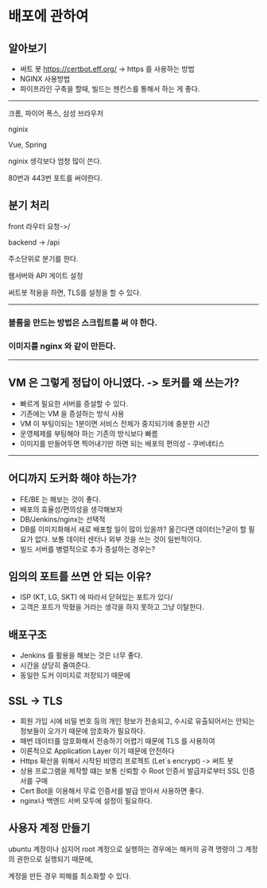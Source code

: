# 배포에 관하여

## 알아보기

- 써트 봇 https://certbot.eff.org/ -> https 를 사용하는 방법
- NGINX 사용방법
- 파이프라인 구축을 할때, 빌드는 젠킨스를 통해서 하는 게 좋다.

------

크롬, 파이어 폭스, 삼성 브라우저

nginix

Vue, Spring

nginix 생각보다 엄청 많이 쓴다. 

80번과 443번 포트를 써야한다.

## 분기 처리

front 라우터 요청->/

backend -> /api

주소단위로 분기를 한다.

웹서버와 API 게이트 설정

써트봇 적용을 하면, TLS를 설정을 할 수 있다. 

------

### 볼륨을 만드는 방법은 스크립트를 써 야 한다.

### 이미지를 nginx 와 같이 만든다.

------

## VM 은 그렇게 정답이 아니였다. -> 토커를 왜 쓰는가?

- 빠르게 필요한 서버를 증설할 수 있다.
- 기존에는 VM 을 증설하는 방식 사용
- VM 이 부팅이되는 1분이면 서비스 전체가 중지되기에 충분한 시간
- 운영체제를 부팅해야 하는 기존의 방식보다 빠름
- 이미지를 만들어두면 찍어내기만 하면 되는 배포의 편의성 - 쿠버네티스

------

## 어디까지 도커화 해야 하는가?

- FE/BE 는 해보는 것이 좋다.
- 배포의 효율성/편의성을 생각해보자
- DB/Jenkins/nginx는 선택적
- DB를 이미지화해서 새로 배포할 일이 많이 있을까? 옮긴다면 데이터는?굳이 할 필요가 없다. 보통 데이터 센터나 외부 것을 쓰는 것이 일반적이다.
- 빌드 서버를 병렬적으로 추가 증설하는 경우는?

## 임의의 포트를 쓰면 안 되는 이유?

- ISP (KT, LG, SKT) 에 따라서 닫혀있는 포트가 있다/
- 고객은 포트가 막혔을 거라는 생각을 하지 못하고 그냥 이탈한다.

## 배포구조

- Jenkins 를 활용을 해보는 것은 너무 좋다.
- 시간을 상당히 줄여준다.
- 동일한 도커 이미지로 저장되기 때문에

## SSL -> TLS

- 회원 가입 시에 비밀 번호 등의 개인 정보가 전송되고, 수시로 유출되어서는 안되는 정보들이 오가기 때문에 암호화가 필요하다.
- 매번 데이터를 암호화해서 전송하기 어렵기 때문에 TLS 를 사용하여
- 이론적으로 Application Layer 이기 때문에 안전하다
- Https 확산을 위해서 시작된 비영리 프로젝트  (Let`s encrypt) -> 써트 봇 
- 상용 프로그램을 제작할 떄는 보통 신뢰할 수 Root 인증서 발급자로부터 SSL 인증서를 구매
- Cert Bot을 이용해서 무료 인증서를 발급 받아서 사용하면 좋다.
- nginx나 백엔드 서버 모두에 설정이 필요하다.

## 사용자 계정 만들기

ubuntu 계정이나 심지어 root 계정으로 실행하는 경우에는  해커의 공격 명령이 그 계정의 권한으로 실행되기 때문에, 

계정을 만든 경우 피해를 최소화할 수 있다. 